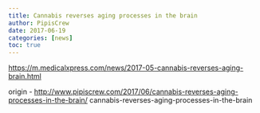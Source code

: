 ```yaml
---
title: Cannabis reverses aging processes in the brain
author: PipisCrew
date: 2017-06-19
categories: [news]
toc: true
---
```


https://m.medicalxpress.com/news/2017-05-cannabis-reverses-aging-brain.html

origin - http://www.pipiscrew.com/2017/06/cannabis-reverses-aging-processes-in-the-brain/ cannabis-reverses-aging-processes-in-the-brain